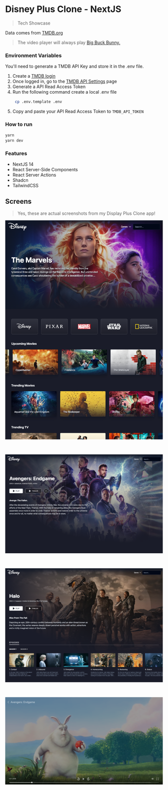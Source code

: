 # Disney Plus Clone - NextJS

> Tech Showcase

Data comes from [TMDB.org](https://www.themoviedb.org/)

> The video player will always play [Big Buck Bunny.](https://en.wikipedia.org/wiki/Big_Buck_Bunny) <br/>

### Environment Variables

You'll need to generate a TMDB API Key and store it in the .env file.

1. Create a [TMDB login](https://developer.themoviedb.org/docs/getting-started)
2. Once logged in, go to the [TMDB API Settings](https://www.themoviedb.org/settings/api) page
3. Generate a API Read Access Token
4. Run the following command create a local .env file
   ```bash
    cp .env.template .env
   ```
5. Copy and paste your API Read Access Token to `TMDB_API_TOKEN`

### How to run

```bash
yarn
yarn dev
```

### Features

- NextJS 14
- React Server-Side Components
- React Server Actions
- Shadcn
- TailwindCSS

## Screens

> Yes, these are actual screenshots from my Display Plus Clone app!

![screenshot](/disney-plus-clone-home.png?raw=true)

<br />

![screenshot](/disney-plus-clone-movie-detail.png?raw=true)

<br />

![screenshot](/disney-plus-clone-tv-detail.png?raw=true)

<br />

![screenshot](/disney-plus-clone-video-player.png?raw=true)
